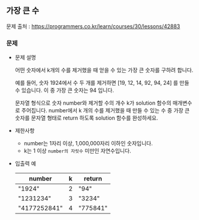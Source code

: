 ## 가장 큰 수

문제 출처 : https://programmers.co.kr/learn/courses/30/lessons/42883

### 문제

- 문제 설명

  어떤 숫자에서 k개의 수를 제거했을 때 얻을 수 있는 가장 큰 숫자를 구하려 합니다.

  예를 들어, 숫자 1924에서 수 두 개를 제거하면 [19, 12, 14, 92, 94, 24] 를 만들 수 있습니다. 이 중 가장 큰 숫자는 94 입니다.
  
  문자열 형식으로 숫자 number와 제거할 수의 개수 k가 solution 함수의 매개변수로 주어집니다. number에서 k 개의 수를 제거했을 때 만들 수 있는 수 중 가장 큰 숫자를 문자열 형태로 return 하도록 solution 함수를 완성하세요.
  
- 제한사항

  - number는 1자리 이상, 1,000,000자리 이하인 숫자입니다.
  - k는 1 이상 `number의 자릿수` 미만인 자연수입니다.
  
- 입출력 예

  | number       | k    | return   |
  | ------------ | ---- | -------- |
  | "1924"       | 2    | "94"     |
  | "1231234"    | 3    | "3234"   |
  | "4177252841" | 4    | "775841" |
